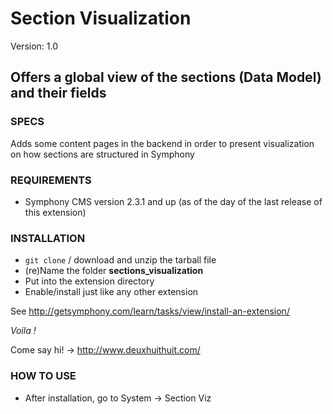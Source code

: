 # Section Visualization #

Version: 1.0

## Offers a global view of the sections (Data Model) and their fields ##

### SPECS ###

Adds some content pages in the backend in order to present visualization on how
sections are structured in Symphony

### REQUIREMENTS ###

- Symphony CMS version 2.3.1 and up (as of the day of the last release of this extension)

### INSTALLATION ###

- `git clone` / download and unzip the tarball file
- (re)Name the folder **sections_visualization**
- Put into the extension directory
- Enable/install just like any other extension

See <http://getsymphony.com/learn/tasks/view/install-an-extension/>

*Voila !*

Come say hi! -> <http://www.deuxhuithuit.com/>

### HOW TO USE ###

- After installation, go to System -> Section Viz

